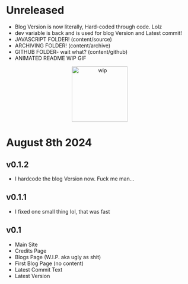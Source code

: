 # Unreleased
- Blog Version is now literally, Hard-coded through code. Lolz
- dev variable is back and is used for blog Version and Latest commit!
- JAVASCRIPT FOLDER! (content/source)
- ARCHIVING FOLDER! (content/archive)
- GITHUB FOLDER- wait what? (content/github)
- ANIMATED README WIP GIF
<p align="center">
<img src="https://raw.githubusercontent.com/DragginGroup/Blog-Develop/main/Content/Github/WIP.gif" width="150" title="wip">
</p>

# August 8th 2024

## v0.1.2
- I hardcode the blog Version now. Fuck me man...

## v0.1.1
- I fixed one small thing lol, that was fast

## v0.1

- Main Site
- Credits Page
- Blogs Page (W.I.P. aka ugly as shit)
- First Blog Page (no content)
- Latest Commit Text
- Latest Version
